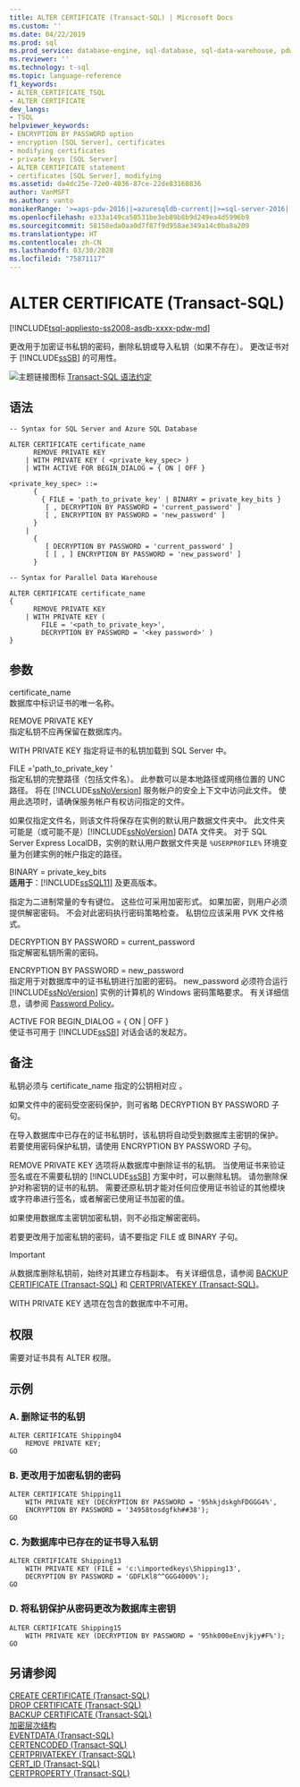 ```yaml
---
title: ALTER CERTIFICATE (Transact-SQL) | Microsoft Docs
ms.custom: ''
ms.date: 04/22/2019
ms.prod: sql
ms.prod_service: database-engine, sql-database, sql-data-warehouse, pdw
ms.reviewer: ''
ms.technology: t-sql
ms.topic: language-reference
f1_keywords:
- ALTER_CERTIFICATE_TSQL
- ALTER CERTIFICATE
dev_langs:
- TSQL
helpviewer_keywords:
- ENCRYPTION BY PASSWORD option
- encryption [SQL Server], certificates
- modifying certificates
- private keys [SQL Server]
- ALTER CERTIFICATE statement
- certificates [SQL Server], modifying
ms.assetid: da4dc25e-72e0-4036-87ce-22de83160836
author: VanMSFT
ms.author: vanto
monikerRange: '>=aps-pdw-2016||=azuresqldb-current||>=sql-server-2016||=sqlallproducts-allversions||>=sql-server-linux-2017||=azuresqldb-mi-current'
ms.openlocfilehash: e333a149ca50531be3eb89b8b9d249ea4d5996b9
ms.sourcegitcommit: 58158eda0aa0d7f87f9d958ae349a14c0ba8a209
ms.translationtype: HT
ms.contentlocale: zh-CN
ms.lasthandoff: 03/30/2020
ms.locfileid: "75871117"
---
```

# <a name="alter-certificate-transact-sql"></a>ALTER CERTIFICATE (Transact-SQL)
[!INCLUDE[tsql-appliesto-ss2008-asdb-xxxx-pdw-md](../../includes/tsql-appliesto-ss2008-asdb-xxxx-pdw-md.md)]

  更改用于加密证书私钥的密码，删除私钥或导入私钥（如果不存在）。 更改证书对于 [!INCLUDE[ssSB](../../includes/sssb-md.md)] 的可用性。  
  
 ![主题链接图标](../../database-engine/configure-windows/media/topic-link.gif "“主题链接”图标") [Transact-SQL 语法约定](../../t-sql/language-elements/transact-sql-syntax-conventions-transact-sql.md)  
  
## <a name="syntax"></a>语法  
  
```  
-- Syntax for SQL Server and Azure SQL Database  
  
ALTER CERTIFICATE certificate_name   
      REMOVE PRIVATE KEY  
    | WITH PRIVATE KEY ( <private_key_spec> )  
    | WITH ACTIVE FOR BEGIN_DIALOG = { ON | OFF }  
  
<private_key_spec> ::=   
      {   
        { FILE = 'path_to_private_key' | BINARY = private_key_bits }  
         [ , DECRYPTION BY PASSWORD = 'current_password' ]  
         [ , ENCRYPTION BY PASSWORD = 'new_password' ]  
      }  
    |  
      {  
         [ DECRYPTION BY PASSWORD = 'current_password' ]  
         [ [ , ] ENCRYPTION BY PASSWORD = 'new_password' ]  
      }  
```  
  
```  
-- Syntax for Parallel Data Warehouse  
  
ALTER CERTIFICATE certificate_name   
{  
      REMOVE PRIVATE KEY  
    | WITH PRIVATE KEY (   
        FILE = '<path_to_private_key>',  
        DECRYPTION BY PASSWORD = '<key password>' )
}  
```  
  
## <a name="arguments"></a>参数  
 certificate_name   
 数据库中标识证书的唯一名称。  
  
 REMOVE PRIVATE KEY  
 指定私钥不应再保留在数据库内。  
  
 WITH PRIVATE KEY 指定将证书的私钥加载到 SQL Server 中。

 FILE ='path_to_private_key  '  
 指定私钥的完整路径（包括文件名）。 此参数可以是本地路径或网络位置的 UNC 路径。 将在 [!INCLUDE[ssNoVersion](../../includes/ssnoversion-md.md)] 服务帐户的安全上下文中访问此文件。 使用此选项时，请确保服务帐户有权访问指定的文件。
 
 如果仅指定文件名，则该文件将保存在实例的默认用户数据文件夹中。 此文件夹可能是（或可能不是）[!INCLUDE[ssNoVersion](../../includes/ssnoversion-md.md)] DATA 文件夹。 对于 SQL Server Express LocalDB，实例的默认用户数据文件夹是 `%USERPROFILE%` 环境变量为创建实例的帐户指定的路径。  
  
 BINARY = private_key_bits   
 **适用于**：[!INCLUDE[ssSQL11](../../includes/sssql11-md.md)] 及更高版本。  
  
 指定为二进制常量的专有键位。 这些位可采用加密形式。 如果加密，则用户必须提供解密密码。 不会对此密码执行密码策略检查。 私钥位应该采用 PVK 文件格式。  
  
 DECRYPTION BY PASSWORD = current_password   
 指定解密私钥所需的密码。  
  
 ENCRYPTION BY PASSWORD = new_password   
 指定用于对数据库中的证书私钥进行加密的密码。 new_password 必须符合运行 [!INCLUDE[ssNoVersion](../../includes/ssnoversion-md.md)] 实例的计算机的 Windows 密码策略要求。 有关详细信息，请参阅 [Password Policy](../../relational-databases/security/password-policy.md)。  
  
 ACTIVE FOR BEGIN_DIALOG = { ON | OFF }  
 使证书可用于 [!INCLUDE[ssSB](../../includes/sssb-md.md)] 对话会话的发起方。  
  
## <a name="remarks"></a>备注  
 私钥必须与 certificate_name 指定的公钥相对应  。  
  
 如果文件中的密码受空密码保护，则可省略 DECRYPTION BY PASSWORD 子句。  
  
 在导入数据库中已存在的证书私钥时，该私钥将自动受到数据库主密钥的保护。 若要使用密码保护私钥，请使用 ENCRYPTION BY PASSWORD 子句。  
  
 REMOVE PRIVATE KEY 选项将从数据库中删除证书的私钥。 当使用证书来验证签名或在不需要私钥的 [!INCLUDE[ssSB](../../includes/sssb-md.md)] 方案中时，可以删除私钥。 请勿删除保护对称密钥的证书的私钥。 需要还原私钥才能对任何应使用证书验证的其他模块或字符串进行签名，或者解密已使用证书加密的值。   
  
 如果使用数据库主密钥加密私钥，则不必指定解密密码。  
 
 若要更改用于加密私钥的密码，请不要指定 FILE 或 BINARY 子句。
  
> [!IMPORTANT]  
>  从数据库删除私钥前，始终对其建立存档副本。 有关详细信息，请参阅 [BACKUP CERTIFICATE (Transact-SQL)](../../t-sql/statements/backup-certificate-transact-sql.md) 和 [CERTPRIVATEKEY (Transact-SQL)](../../t-sql/functions/certprivatekey-transact-sql.md)。  
  
 WITH PRIVATE KEY 选项在包含的数据库中不可用。  
  
## <a name="permissions"></a>权限  
 需要对证书具有 ALTER 权限。  
  
## <a name="examples"></a>示例  
  
### <a name="a-removing-the-private-key-of-a-certificate"></a>A. 删除证书的私钥  
  
```  
ALTER CERTIFICATE Shipping04   
    REMOVE PRIVATE KEY;  
GO  
```  
  
### <a name="b-changing-the-password-that-is-used-to-encrypt-the-private-key"></a>B. 更改用于加密私钥的密码  
  
```  
ALTER CERTIFICATE Shipping11   
    WITH PRIVATE KEY (DECRYPTION BY PASSWORD = '95hkjdskghFDGGG4%',  
    ENCRYPTION BY PASSWORD = '34958tosdgfkh##38');  
GO  
```  
  
### <a name="c-importing-a-private-key-for-a-certificate-that-is-already-present-in-the-database"></a>C. 为数据库中已存在的证书导入私钥  
  
```  
ALTER CERTIFICATE Shipping13   
    WITH PRIVATE KEY (FILE = 'c:\importedkeys\Shipping13',  
    DECRYPTION BY PASSWORD = 'GDFLKl8^^GGG4000%');  
GO  
```  
  
### <a name="d-changing-the-protection-of-the-private-key-from-a-password-to-the-database-master-key"></a>D. 将私钥保护从密码更改为数据库主密钥  
  
```  
ALTER CERTIFICATE Shipping15   
    WITH PRIVATE KEY (DECRYPTION BY PASSWORD = '95hk000eEnvjkjy#F%');  
GO  
```  
  
## <a name="see-also"></a>另请参阅  
 [CREATE CERTIFICATE (Transact-SQL)](../../t-sql/statements/create-certificate-transact-sql.md)  
 [DROP CERTIFICATE (Transact-SQL)](../../t-sql/statements/drop-certificate-transact-sql.md)  
 [BACKUP CERTIFICATE (Transact-SQL)](../../t-sql/statements/backup-certificate-transact-sql.md)  
 [加密层次结构](../../relational-databases/security/encryption/encryption-hierarchy.md)  
 [EVENTDATA (Transact-SQL)](../../t-sql/functions/eventdata-transact-sql.md)  
 [CERTENCODED (Transact-SQL)](../../t-sql/functions/certencoded-transact-sql.md)  
 [CERTPRIVATEKEY (Transact-SQL)](../../t-sql/functions/certprivatekey-transact-sql.md)  
 [CERT_ID (Transact-SQL)](../../t-sql/functions/cert-id-transact-sql.md)  
 [CERTPROPERTY (Transact-SQL)](../../t-sql/functions/certproperty-transact-sql.md)  
  
  

